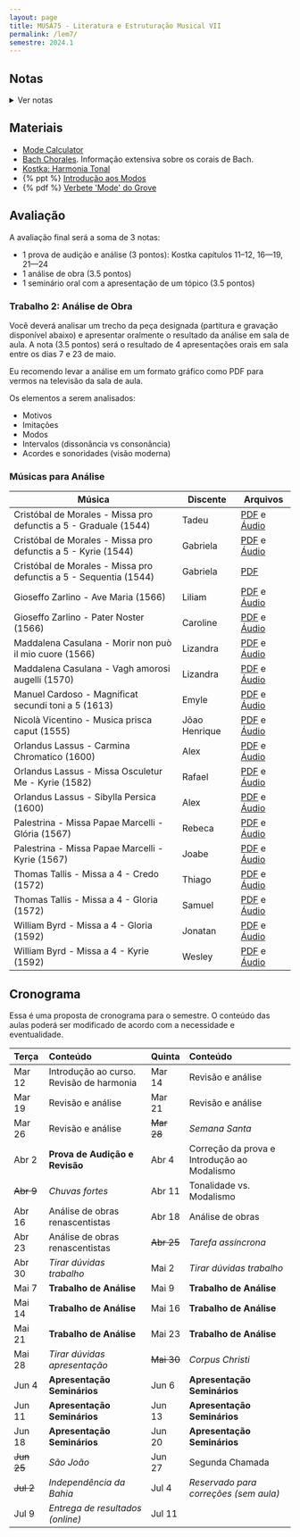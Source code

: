 ```yaml
---
layout: page
title: MUSA75 - Literatura e Estruturação Musical VII
permalink: /lem7/
semestre: 2024.1
---
```


## Notas

<details>
  <summary>Ver notas</summary>

| Nome                          | Prova (3) | Análise (3.5) | Seminário (3.5) | Nota Final |
|:------------------------------|:----------|:--------------|:----------------|:-----------|
| Alex Cerqueira Marques        | 2.7       |               |                 | =sum       |
| Caroline Lima Turbiani        | 2.3       |               |                 | =sum       |
| Emyle Magna Santos Barbosa    | 2.3       |               |                 | =sum       |
| Gabriela Dalcom De Oliveira   | 2.7       |               |                 | =sum       |
| Joabe Jesus Borges            | 2.8       |               |                 | =sum       |
| João Henrique Souza e Souza   | 2.4       |               |                 | =sum       |
| Jonatan Silva De Oliveira     | 2.3       |               |                 | =sum       |
| Liliam Abilio Dantas          | 2.8       |               |                 | =sum       |
| Lizandra Dos Santos Goncalves | 2.3       |               |                 | =sum       |
| Rafael Santos Alencar         | 2.4       |               |                 | =sum       |
| Rebeca De Oliveira Lima       | 2.8       |               |                 | =sum       |
| Samuel Da Silva Ressurreição  | 2.8       |               |                 | =sum       |
| Tadeu Maciel Feitosa Campos   | 2.3       |               |                 | =sum       |
| Thiago Alves Pereira          | 2.5       |               |                 | =sum       |
| Wesley Alves Dos Santos       | 1.7       |               |                 | =sum       |

</details>

## Materiais

- [Mode Calculator](https://music-theory-practice.com/modes/mode-calculator.html)
- [Bach Chorales](http://www.bach-chorales.com/Index.htm). Informação extensiva sobre os corais de Bach.
- [Kostka: Harmonia Tonal](https://nuvem.ufba.br/s/9s7D1lAU6nNfnoF)
- {% ppt %} [Introdução aos Modos](https://docs.pkroger.com/Introdução%20aos%20Modos.pptx)
- {% pdf %} [Verbete 'Mode' do Grove](https://docs.pkroger.com/Mode%20-%20Grove.pdf)

## Avaliação

A avaliação final será a soma de 3 notas:

 - 1 prova de audição e análise (3 pontos): Kostka capítulos 11–12, 16—19, 21—24
 - 1 análise de obra (3.5 pontos)
 - 1 seminário oral com a apresentação de um tópico (3.5 pontos)


<!-- ### Prova de Audição

Na parte de audição das obras você deverá identificar o nome da obra, o(a)
compositor(a), e a data aproximada da obra.

- Giovanni Pierluigi da Palestrina - Il primo libro de madrigali a 4 voci - 1555
- Adriaen Willaert - Te Deum Patrem ingenitum - 1559
- Maddalena Casulana - Il secondo Libro de Madrigali a quattro voci - 1570 <br/>
  _Primeira compositora a ter um volume inteiro exclusivamente de sua música_
- Gregorio Allegri - Miserere (trecho) - ~1630
- Claudio Monteverdi - Sesto libro de madrigali - Oime il bel viso - 1614
- Francesca Caccini - La liberazione di Ruggiero dall’isola di Alcina - Ahi Melissa - 1625 <br/>
  _Primeira mulher a escrever uma ópera completa_
- Barbara Strozzi - Che si può fare op. 8 - 1664
- A. Vivaldi - Concerto em Si Menor - 2o Movimento - 1711
- J. S. Bach - Concerto in A minor - 2o Movimento - 1714
- J. S. Bach - Missa em Si Menor - Kyrie - 1748

Extras

- {% yt %} [How Allegri's Miserere should really sound](https://www.youtube.com/watch?v=h6hD8YtO5HI)

-->

### Trabalho 2: Análise de Obra

Você deverá analisar um trecho da peça designada (partitura e gravação
disponível abaixo) e apresentar oralmente o resultado da análise em sala de
aula. A nota (3.5 pontos) será o resultado de 4 apresentações orais em sala
entre os dias 7 e 23 de maio.

Eu recomendo levar a análise em um formato gráfico como PDF para vermos na
televisão da sala de aula.

Os elementos a serem analisados:
- Motivos
- Imitações
- Modos
- Intervalos (dissonância vs consonância)
- Acordes e sonoridades (visão moderna)


### Músicas para Análise


| Música                                                            | Discente      | Arquivos                |
|-------------------------------------------------------------------|---------------|-------------------------|
| Cristóbal de Morales - Missa pro defunctis a 5 - Graduale (1544)  | Tadeu         | [PDF][10] e [Áudio][30] |
| Cristóbal de Morales - Missa pro defunctis a 5 - Kyrie (1544)     | Gabriela      | [PDF][11] e [Áudio][31] |
| Cristóbal de Morales - Missa pro defunctis a 5 - Sequentia (1544) | Gabriela      | [PDF][12]               |
| Gioseffo Zarlino - Ave Maria (1566)                               | Liliam        | [PDF][13] e [Áudio][33] |
| Gioseffo Zarlino - Pater Noster (1566)                            | Caroline      | [PDF][14] e [Áudio][34] |
| Maddalena Casulana - Morir non può il mio cuore (1566)            | Lizandra      | [PDF][15] e [Áudio][35] |
| Maddalena Casulana - Vagh amorosi augelli (1570)                  | Lizandra      | [PDF][16] e [Áudio][36] |
| Manuel Cardoso - Magnificat secundi toni a 5 (1613)               | Emyle         | [PDF][17] e [Áudio][37] |
| Nicolà Vicentino - Musica prisca caput (1555)                     | Jõao Henrique | [PDF][18] e [Áudio][38] |
| Orlandus Lassus - Carmina Chromatico (1600)                       | Alex          | [PDF][19] e [Áudio][39] |
| Orlandus Lassus - Missa Osculetur Me - Kyrie (1582)               | Rafael        | [PDF][20] e [Áudio][40] |
| Orlandus Lassus - Sibylla Persica (1600)                          | Alex          | [PDF][21] e [Áudio][41] |
| Palestrina - Missa Papae Marcelli - Glória (1567)                 | Rebeca        | [PDF][22] e [Áudio][42] |
| Palestrina - Missa Papae Marcelli - Kyrie (1567)                  | Joabe         | [PDF][23] e [Áudio][43] |
| Thomas Tallis - Missa a 4 - Credo (1572)                          | Thiago        | [PDF][24] e [Áudio][44] |
| Thomas Tallis - Missa a 4 - Gloria (1572)                         | Samuel        | [PDF][25] e [Áudio][45] |
| William Byrd - Missa a 4 - Gloria (1592)                          | Jonatan       | [PDF][26] e [Áudio][46] |
| William Byrd - Missa a 4 - Kyrie (1592)                           | Wesley        | [PDF][27] e [Áudio][47] |


[10]: https://docs.pkroger.com/analise/Cristóbal%20de%20Morales%20-%20Missa%20pro%20defunctis%20a%205%20-%20Graduale.pdf
[11]: https://docs.pkroger.com/analise/Cristóbal%20de%20Morales%20-%20Missa%20pro%20defunctis%20a%205%20-%20Kyrie.pdf
[12]: https://docs.pkroger.com/analise/Cristóbal%20de%20Morales%20-%20Missa%20pro%20defunctis%20a%205%20-%20Sequentia.pdf
[13]: https://docs.pkroger.com/analise/Gioseffo%20Zarlino%20-%20Ave%20Maria.pdf
[14]: https://docs.pkroger.com/analise/Gioseffo%20Zarlino%20-%20Pater%20Noster.pdf
[15]: https://docs.pkroger.com/analise/Maddalena%20Casulana%20-%20Morir%20non%20può%20il%20mio%20cuore.pdf
[16]: https://docs.pkroger.com/analise/Maddalena%20Casulana%20-%20Vagh%20amorosi%20augelli.pdf
[17]: https://docs.pkroger.com/analise/Manuel%20Cardoso%20-%20Magnificat%20secundi%20toni.pdf
[18]: https://docs.pkroger.com/analise/Nicolà%20Vicentino%20-%20Musica%20prisca%20caput.pdf

[19]: https://docs.pkroger.com/analise/Orlandus%20Lassus%20-%20Carmina%20Chromatico.pdf
[20]: https://docs.pkroger.com/analise/Orlandus%20Lassus%20-%20Missa%20Osculetur%20Me%20-%20Kyrie.pdf
[21]: https://docs.pkroger.com/analise/Orlandus%20Lassus%20-%20Sibylla%20Persica.pdf

[22]: https://docs.pkroger.com/analise/Palestrina%20-%20Missa%20Papae%20Marcelli%20-%20Glória.pdf
[23]: https://docs.pkroger.com/analise/Palestrina%20-%20Missa%20Papae%20Marcelli%20-%20Kyrie.pdf
[24]: https://docs.pkroger.com/analise/Thomas%20Tallis%20-%20Missa%20a%204%20-%20Credo.pdf
[25]: https://docs.pkroger.com/analise/Thomas%20Tallis%20-%20Missa%20a%204%20-%20Gloria.pdf
[26]: https://docs.pkroger.com/analise/William%20Byrd%20-%20Missa%20a%204%20-%20Gloria.pdf
[27]: https://docs.pkroger.com/analise/William%20Byrd%20-%20Missa%20a%204%20-%20Kyrie.pdf


[30]: https://docs.pkroger.com/analise/Cristóbal%20de%20Morales%20-%20Missa%20pro%20defunctis%20a%205%20-%20Graduale.mp3
[31]: https://docs.pkroger.com/analise/Cristóbal%20de%20Morales%20-%20Missa%20pro%20defunctis%20a%205%20-%20Kyrie.mp3
[33]: https://docs.pkroger.com/analise/Gioseffo%20Zarlino%20-%20Ave%20Maria.mp3
[34]: https://docs.pkroger.com/analise/Gioseffo%20Zarlino%20-%20Pater%20Noster.mp3
[35]: https://docs.pkroger.com/analise/Maddalena%20Casulana%20-%20Morir%20non%20può%20il%20mio%20cuore.mp3
[36]: https://docs.pkroger.com/analise/Maddalena%20Casulana%20-%20Vagh%20amorosi%20augelli.mp3
[37]: https://docs.pkroger.com/analise/Manuel%20Cardoso%20-%20Magnificat%20secundi%20toni.mp3
[38]: https://docs.pkroger.com/analise/Nicolà%20Vicentino%20-%20Musica%20prisca%20caput.mp3

[39]: https://docs.pkroger.com/analise/Orlandus%20Lassus%20-%20Carmina%20Chromatico.mp3
[40]: https://docs.pkroger.com/analise/Orlandus%20Lassus%20-%20Missa%20Osculetur%20Me%20-%20Kyrie.mp3
[41]: https://docs.pkroger.com/analise/Orlandus%20Lassus%20-%20Sibylla%20Persica.mp3
[42]: https://docs.pkroger.com/analise/Palestrina%20-%20Missa%20Papae%20Marcelli%20-%20Glória.mp3
[43]: https://docs.pkroger.com/analise/Palestrina%20-%20Missa%20Papae%20Marcelli%20-%20Kyrie.mp3
[44]: https://docs.pkroger.com/analise/Thomas%20Tallis%20-%20Missa%20a%204%20-%20Credo.mp3
[45]: https://docs.pkroger.com/analise/Thomas%20Tallis%20-%20Missa%20a%204%20-%20Gloria.mp3
[46]: https://docs.pkroger.com/analise/William%20Byrd%20-%20Missa%20a%204%20-%20Gloria.mp3
[47]: https://docs.pkroger.com/analise/William%20Byrd%20-%20Missa%20a%204%20-%20Kyrie.mp3


<!-- ### Tópicos para os Seminários

- Moteto
- Madrigal
- Palestrina
- Renascimento vs Barroco
- Época medieval vs Renascimento
- Compositor(a) renascentista
- Missa
- Música reservata
- Contraponto imitativo

-->


## Cronograma

Essa é uma proposta de cronograma para o semestre. O conteúdo das aulas poderá
ser modificado de acordo com a necessidade e eventualidade.

| Terça      | Conteúdo                                 | Quinta     | Conteúdo                                    |
|:-----------|:-----------------------------------------|:-----------|:--------------------------------------------|
| Mar 12     | Introdução ao curso. Revisão de harmonia | Mar 14     | Revisão e análise                           |
| Mar 19     | Revisão e análise                        | Mar 21     | Revisão e análise                           |
| Mar 26     | Revisão e análise                        | ~~Mar 28~~ | _Semana Santa_                              |
| Abr 2      | **Prova de Audição e Revisão**           | Abr 4      | Correção da prova e Introdução ao Modalismo |
| ~~Abr 9~~  | _Chuvas fortes_                          | Abr 11     | Tonalidade vs. Modalismo                    |
| Abr 16     | Análise de obras renascentistas          | Abr 18     | Análise de obras                            |
| Abr 23     | Análise de obras renascentistas          | ~~Abr 25~~ | _Tarefa assíncrona_                         |
| Abr 30     | _Tirar dúvidas trabalho_                 | Mai 2      | _Tirar dúvidas trabalho_                    |
| Mai 7      | **Trabalho de Análise**                  | Mai 9      | **Trabalho de Análise**                     |
| Mai 14     | **Trabalho de Análise**                  | Mai 16     | **Trabalho de Análise**                     |
| Mai 21     | **Trabalho de Análise**                  | Mai 23     | **Trabalho de Análise**                     |
| Mai 28     | _Tirar dúvidas apresentação_             | ~~Mai 30~~ | _Corpus Christi_                            |
| Jun 4      | **Apresentação Seminários**              | Jun 6      | **Apresentação Seminários**                 |
| Jun 11     | **Apresentação Seminários**              | Jun 13     | **Apresentação Seminários**                 |
| Jun 18     | **Apresentação Seminários**              | Jun 20     | **Apresentação Seminários**                 |
| ~~Jun 25~~ | _São João_                               | Jun 27     | Segunda Chamada                             |
| ~~Jul 2~~  | _Independência da Bahia_                 | Jul 4      | _Reservado para correções (sem aula)_       |
| Jul 9      | _Entrega de resultados (online)_         | Jul 11     |                                             |
